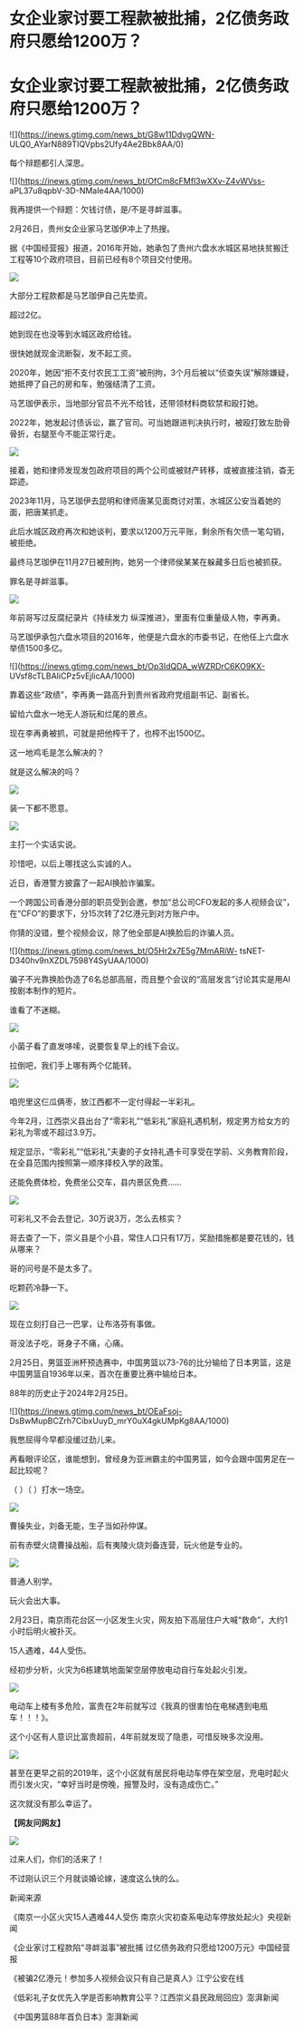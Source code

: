 # 女企业家讨要工程款被批捕，2亿债务政府只愿给1200万？

# 女企业家讨要工程款被批捕，2亿债务政府只愿给1200万？

![](https://inews.gtimg.com/news_bt/G8w11DdvgQWN-
ULQ0_AYarN889TIQVpbs2Ufy4Ae2Bbk8AA/0)

每个辩题都引人深思。

![](https://inews.gtimg.com/news_bt/OfCm8cFMfl3wXXv-Z4vWVss-
aPL37u8qpbV-3D-NMaIe4AA/1000)

我再提供一个辩题：欠钱讨债，是/不是寻衅滋事。

2月26日，贵州女企业家马艺珈伊冲上了热搜。

据《中国经营报》报道，2016年开始，她承包了贵州六盘水水城区易地扶贫搬迁工程等10个政府项目，目前已经有8个项目交付使用。

![](https://inews.gtimg.com/news_bt/OophG1O94nqH5rn01cDRheNt6d8Uzd7jZQjRwbhHC7x8kAA/1000)

大部分工程款都是马艺珈伊自己先垫资。

超过2亿。

她到现在也没等到水城区政府给钱。

很快她就现金流断裂，发不起工资。

2020年，她因“拒不支付农民工工资”被刑拘，3个月后被以“侦查失误”解除嫌疑，她抵押了自己的房和车，勉强结清了工资。

马艺珈伊表示，当地部分官员不光不给钱，还带领材料商软禁和殴打她。

2022年，她发起讨债诉讼，赢了官司。可当她跟进判决执行时，被殴打致左肋骨骨折，右腿至今不能正常行走。

![](https://inews.gtimg.com/news_bt/OvBg5ytP29d2Ivw5RDs1gkbYcxLvAo6TKQ_dN3MY_N7DQAA/1000)

接着，她和律师发现发包政府项目的两个公司或被财产转移，或被直接注销，杳无踪迹。

2023年11月，马艺珈伊去昆明和律师唐某见面商讨对策，水城区公安当着她的面，把唐某抓走。

此后水城区政府再次和她谈判，要求以1200万元平账，剩余所有欠债一笔勾销，被拒绝。

最终马艺珈伊在11月27日被刑拘，她另一个律师侯某某在躲藏多日后也被抓获。

罪名是寻衅滋事。

![](https://inews.gtimg.com/news_bt/OGeD7sbaXcE0wp_7SUEeHutMfQC6eRGNo5I50ZyVpHiUcAA/1000)

年前哥写过反腐纪录片《持续发力 纵深推进》，里面有位重量级人物，李再勇。

马艺珈伊承包六盘水项目的2016年，他便是六盘水的市委书记，在他任上六盘水举债1500多亿。

![](https://inews.gtimg.com/news_bt/Op3IdQDA_wWZRDrC6KO9KX-
UVsf8cTLBAIiCPz5vEjlicAA/1000)

靠着这些“政绩”，李再勇一路高升到贵州省政府党组副书记、副省长。

留给六盘水一地无人游玩和烂尾的景点。

现在李再勇被抓，可就是把他榨干了，也榨不出1500亿。

这一地鸡毛是怎么解决的？

就是这么解决的吗？

![](https://inews.gtimg.com/news_bt/O9ADHjcKFI08IprKJUqoJx57P8sMgT1Nu_SGtTGr9AslIAA/1000)

装一下都不愿意。

![](https://inews.gtimg.com/news_bt/O31qswMBfsy9c5FXfuvdV41bxzRALeucH9eRKEDq6NPOQAA/1000)

主打一个实话实说。

珍惜吧，以后上哪找这么实诚的人。

近日，香港警方披露了一起AI换脸诈骗案。

一个跨国公司香港分部的职员受到会邀，参加“总公司CFO发起的多人视频会议”，在“CFO”的要求下，分15次转了2亿港元到对方账户中。

你猜的没错，整个视频会议，除了他全部是AI换脸后的诈骗人员。

![](https://inews.gtimg.com/news_bt/O5Hr2x7E5g7MmARiW-
tsNET-D340hv9nXZDL7598Y4SyUAA/1000)

骗子不光靠换脸伪造了6名总部高层，而且整个会议的“高层发言”讨论其实是用AI按剧本制作的短片。

谁看了不迷糊。

![](https://inews.gtimg.com/news_bt/OJZ89BBX-9Jg0XV0osNyZndKw7kSkFYbTprrOVReXq_L8AA/1000)

小菌子看了直发哆嗦，说要恢复早上的线下会议。

拉倒吧，我们手上哪有两个亿能转。

![](https://inews.gtimg.com/news_bt/OKrd_WURY6Xa9UME30KYeACH7-M7hnxZdBesvpg6-1zL0AA/1000)

咱兜里这仨瓜俩枣，放江西都不一定付得起一半彩礼。

今年2月，江西崇义县出台了“零彩礼”“低彩礼”家庭礼遇机制，规定男方给女方的彩礼为零或不超过3.9万。

规定显示，“零彩礼”“低彩礼”夫妻的子女持礼遇卡可享受在学前、义务教育阶段，在全县范围内按照第一顺序择校入学的政策。

还能免费体检，免费坐公交车，县内景区免费……

![](https://inews.gtimg.com/news_bt/Oo3lam_df2gS9DFhPwL1Tq_8hpNA0lFImsNxclgfD5Iw0AA/1000)

可彩礼又不会去登记，30万说3万，怎么去核实？

哥去查了一下，崇义县是个小县，常住人口只有17万，奖励措施都是要花钱的，钱从哪来？

哥的问号是不是太多了。

吃颗药冷静一下。

![](https://inews.gtimg.com/news_bt/Olw_RwpDn7_EE1GHYRcisaKtjEnVJVjOFR85pcnFoz0VoAA/1000)

现在立刻打自己一巴掌，让布洛芬有事做。

哥没法子吃，哥身子不痛，心痛。

2月25日，男篮亚洲杯预选赛中，中国男篮以73-76的比分输给了日本男篮，这是中国男篮自1936年以来，首次在重要比赛中输给日本。

88年的历史止于2024年2月25日。

![](https://inews.gtimg.com/news_bt/OEaFsoj-
DsBwMupBCZrh7CibxUuyD_mrY0uX4gkUMpKg8AA/1000)

我憋屈得今早都没缓过劲儿来。

再看眼评论区，谁能想到，曾经身为亚洲霸主的中国男篮，如今会跟中国男足在一起比较呢？

（ ）（ ）打水一场空。

![](https://inews.gtimg.com/news_bt/OBAhOJoU51IeavYj9YEc8ZtnobZPzLj8IJa1FHwZ1z58QAA/1000)

曹操失业，刘备无能，生子当如孙仲谋。

前有赤壁火烧曹操战船，后有夷陵火烧刘备连营，玩火他是专业的。

![](https://inews.gtimg.com/news_bt/OgrggjtI8IaWAg9Xi9e5HUIOHqv1Dg8OJSApeyERGxtL0AA/1000)

普通人别学。

玩火会出大事。

2月23日，南京雨花台区一小区发生火灾，网友拍下高层住户大喊“救命”，大约1小时后明火被扑灭。

15人遇难，44人受伤。

经初步分析，火灾为6栋建筑地面架空层停放电动自行车处起火引发。

![](https://inews.gtimg.com/news_bt/O5BIHaL2W08j8be_8CSjIyYfBsMlKBjXF9ASdEtz9K2b0AA/1000)

电动车上楼有多危险，富贵在2年前就写过《我真的很害怕在电梯遇到电瓶车！！！》。

这个小区有人意识比富贵超前，4年前就发现了隐患，可惜反映多次没用。

![](https://inews.gtimg.com/news_bt/O3a6J2oZEQySX2peCwDhH4blcn0Iemve0X7Jtz31EXCDwAA/1000)

甚至在更早之前的2019年，这个小区就有居民将电动车停在架空层，充电时起火而引发火灾，“幸好当时是傍晚，报警及时，没有造成伤亡。”

这次就没有那么幸运了。

**【网友问网友】**

![](https://inews.gtimg.com/news_bt/Oat9VRUfpgdjpSkrBPdloZBKZGLM3RhRzJc5OsBljbuJQAA/1000)

过来人们，你们的活来了！

不过刚认识三个月就谈婚论嫁，速度这么快的么。

新闻来源

《南京一小区火灾15人遇难44人受伤 南京火灾初查系电动车停放处起火》央视新闻

《企业家讨工程款陷“寻衅滋事”被批捕 过亿债务政府只愿给1200万元》中国经营报

《被骗2亿港元！参加多人视频会议只有自己是真人》江宁公安在线

《低彩礼子女优先入学是否影响教育公平？江西崇义县民政局回应》澎湃新闻

《中国男篮88年首负日本》澎湃新闻

